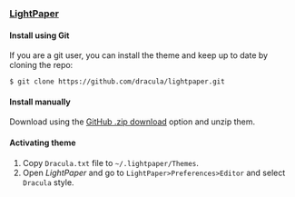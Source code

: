 ### [LightPaper](http://lightpaper.42squares.in/)

#### Install using Git

If you are a git user, you can install the theme and keep up to date by cloning the repo:

    $ git clone https://github.com/dracula/lightpaper.git

#### Install manually

Download using the [GitHub .zip download](https://github.com/dracula/lightpaper/archive/master.zip) option and unzip them.

#### Activating theme

1.  Copy `Dracula.txt` file to `~/.lightpaper/Themes`.
2.  Open _LightPaper_ and go to `LightPaper>Preferences>Editor` and select `Dracula` style.
